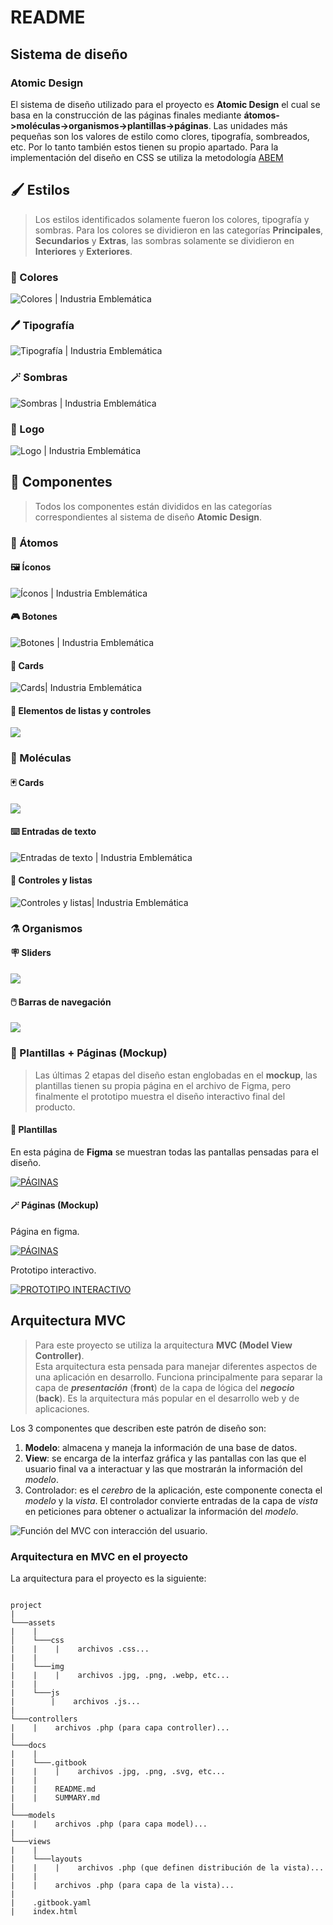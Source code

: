 # README

## Sistema de diseño

### Atomic Design

El sistema de diseño utilizado para el proyecto es **Atomic Design** el cual se basa en la construcción de las páginas finales mediante **átomos->moléculas->organismos->plantillas->páginas**. Las unidades más pequeñas son los valores de estilo como clores, tipografía, sombreados, etc. Por lo tanto también estos tienen su propio apartado. Para la implementación del diseño en CSS se utiliza la metodología [ABEM](https://css-tricks.com/abem-useful-adaptation-bem/)

## 🖌 Estilos

> Los estilos identificados solamente fueron los colores, tipografía y sombras. Para los colores se dividieron en las categorías **Principales**, **Secundarios** y **Extras**, las sombras solamente se dividieron en **Interiores** y **Exteriores**.

### 🎨 Colores

![Colores | Industria Emblemática](.gitbook/assets/Colores.svg)

### 🖊️ Tipografía

![Tipografía | Industria Emblemática](.gitbook/assets/Tipografía.svg)

### 🪄 Sombras

![Sombras | Industria Emblemática](<.gitbook/assets/Sombras 🔮 (1).svg>)

### 🎴 Logo

![Logo | Industria Emblemática](.gitbook/assets/ie.svg)

## 🧩 Componentes

> Todos los componentes están divididos en las categorías correspondientes al sistema de diseño **Atomic Design**.

### 🧫 Átomos

#### 🖼️ Íconos

![Íconos | Industria Emblemática](<.gitbook/assets/Íconos 🖼️.svg>)

#### 🎮 Botones

![Botones | Industria Emblemática](<.gitbook/assets/Botones 🎮.svg>)

#### 📸 Cards

![Cards| Industria Emblemática](<.gitbook/assets/Cards 📸.svg>)

#### 📝️ Elementos de listas y controles

![](<.gitbook/assets/Elementos de listas & controles 📝️.svg>)

### 🧬 Moléculas

#### 🃏 Cards

![](<.gitbook/assets/Cards 🎴.svg>)

#### ⌨️️️ Entradas de texto

![Entradas de texto | Industria Emblemática](<.gitbook/assets/Entradas de texto ⌨️.svg>)

#### 📝 Controles y listas

![Controles y listas| Industria Emblemática](<.gitbook/assets/Controles & Listas 📝.svg>)

### ⚗️ Organismos

#### 🪧 Sliders

![](<.gitbook/assets/Sliders 🪧.svg>)

#### 🖱️ Barras de navegación

![](<.gitbook/assets/Barras de navegación 🖱️.svg>)

### 📃 Plantillas + Páginas (Mockup)

> Las últimas 2 etapas del diseño estan englobadas en el **mockup**, las plantillas tienen su propia página en el archivo de Figma, pero finalmente el prototipo muestra el diseño interactivo final del producto.

#### 🧱 Plantillas

En esta página de **Figma** se muestran todas las pantallas pensadas para el diseño.

[![PÁGINAS](.gitbook/assets/Plantillas.png)](https://www.figma.com/file/4th7Y10THp7pcaydZHEvAE/Dise%C3%B1o?node-id=455:3745)

#### 🪄 Páginas (Mockup)

Página en figma.

[![PÁGINAS](.gitbook/assets/Páginas.png)](https://www.figma.com/file/4th7Y10THp7pcaydZHEvAE/Dise%C3%B1o?node-id=550:24445)

Prototipo interactivo.

[![PROTOTIPO INTERACTIVO](.gitbook/assets/Prototipo.png)](https://www.figma.com/proto/4th7Y10THp7pcaydZHEvAE/Dise%C3%B1o?node-id=550:24447\&page-id=550:24445\&scaling=contain\&starting-point-node-id=558:29485\&viewport=880,1106,1.02)

## Arquitectura MVC

> Para este proyecto se utiliza la arquitectura **MVC (Model View Controller)**.\
> Esta arquitectura esta pensada para manejar diferentes aspectos de una aplicación en desarrollo. Funciona principalmente para separar la capa de _**presentación**_ (**front**) de la capa de lógica del _**negocio**_ (**back**). Es la arquitectura más popular en el desarrollo web y de aplicaciones.

Los 3 componentes que describen este patrón de diseño son:

1. **Modelo**: almacena y maneja la información de una base de datos.
2. **View**: se encarga de la interfaz gráfica y las pantallas con las que el usuario final va a interactuar y las que mostrarán la información del _modelo_.
3. Controlador: es el _cerebro_ de la aplicación, este componente conecta el _modelo_ y la _vista_. El controlador convierte entradas de la capa de _vista_ en peticiones para obtener o actualizar la información del _modelo_.

![Función del MVC con interacción del usuario.](.gitbook/assets/mvc.jpg)

### Arquitectura en MVC en el proyecto

La arquitectura para el proyecto es la siguiente:

````

project
|
└───assets
|    |
│    └───css
|    |    |    archivos .css...
|    |
|    └───img
|    |    |    archivos .jpg, .png, .webp, etc...
|    |
|    └───js
|        |    archivos .js...
|
└───controllers
|    |    archivos .php (para capa controller)...
|
└───docs
|    |
|    └───.gitbook
|    |    |    archivos .jpg, .png, .svg, etc...
|    |
|    |    README.md
|    |    SUMMARY.md
|
└───models
|    |    archivos .php (para capa model)...
|
└───views
|    |
|    └───layouts
|    |    |    archivos .php (que definen distribución de la vista)...
|    |
|    |    archivos .php (para capa de la vista)...
|
|    .gitbook.yaml
|    index.html

````
